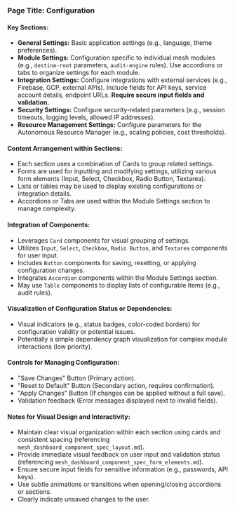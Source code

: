 ### Page Title: Configuration

#### Key Sections:

*   **General Settings:** Basic application settings (e.g., language, theme preferences).
*   **Module Settings:** Configuration specific to individual mesh modules (e.g., `destine-root` parameters, `audit-engine` rules). Use accordions or tabs to organize settings for each module.
*   **Integration Settings:** Configure integrations with external services (e.g., Firebase, GCP, external APIs). Include fields for API keys, service account details, endpoint URLs. **Require secure input fields and validation.**
*   **Security Settings:** Configure security-related parameters (e.g., session timeouts, logging levels, allowed IP addresses).
*   **Resource Management Settings:** Configure parameters for the Autonomous Resource Manager (e.g., scaling policies, cost thresholds).

#### Content Arrangement within Sections:

*   Each section uses a combination of Cards to group related settings.
*   Forms are used for inputting and modifying settings, utilizing various form elements (Input, Select, Checkbox, Radio Button, Textarea).
*   Lists or tables may be used to display existing configurations or integration details.
*   Accordions or Tabs are used within the Module Settings section to manage complexity.

#### Integration of Components:

*   Leverages `Card` components for visual grouping of settings.
*   Utilizes `Input`, `Select`, `Checkbox`, `Radio Button`, and `Textarea` components for user input.
*   Includes `Button` components for saving, resetting, or applying configuration changes.
*   Integrates `Accordion` components within the Module Settings section.
*   May use `Table` components to display lists of configurable items (e.g., audit rules).

#### Visualization of Configuration Status or Dependencies:

*   Visual indicators (e.g., status badges, color-coded borders) for configuration validity or potential issues.
*   Potentially a simple dependency graph visualization for complex module interactions (low priority).

#### Controls for Managing Configuration:

*   "Save Changes" Button (Primary action).
*   "Reset to Default" Button (Secondary action, requires confirmation).
*   "Apply Changes" Button (If changes can be applied without a full save).
*   Validation feedback (Error messages displayed next to invalid fields).

#### Notes for Visual Design and Interactivity:

*   Maintain clear visual organization within each section using cards and consistent spacing (referencing `mesh_dashboard_component_spec_layout.md`).
*   Provide immediate visual feedback on user input and validation status (referencing `mesh_dashboard_component_spec_form_elements.md`).
*   Ensure secure input fields for sensitive information (e.g., passwords, API keys).
*   Use subtle animations or transitions when opening/closing accordions or sections.
*   Clearly indicate unsaved changes to the user.
